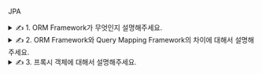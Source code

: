 JPA

<details>
<summary>✍️ 1. ORM Framework가 무엇인지 설명해주세요.</summary>
<br>

객체와 데이터베이스의 테이블을 연결하는 것을 의미합니다.

ORM을 사용하면 객체 간의 관계를 바탕으로 SQL이 생성되고 개발자는 엔티티를 통해 데이터를 읽고 조작할 수 있습니다.

***장점***

- 데이터베이스 중심의 개발에서 벗어나 객체지향적인 프로그래밍에 집중할 수 있습니다.
    - 클래스의 메서드로 데이터를 조작하기 때문에 개발자가 객체를 모델링하는데 집중할 수 있습니다.
- 생산성을 높일 수 있습니다.
    - 지루하고 반복적인 CREATE, READ, UPDATE, DELETE SQL을 개발자가 작성하지 않아도 됩니다.
- DBMS에 대한 종속성이 줄어들게 됩니다.
    - DBMS에 맞는 SQL이 생성되고 자료형까지 유효하기 때문에 DBMS를 교체하는 작업에도 비교적 적은 리스크와 시간이 소요됩니다.

***단점***

- 높은 학습비용
    - Database, JPA, Hibernate, 세가지를 전부 잘 알고 있어야 제대로 활용할 수 있기 때문에 학습하는데 높은 난이도와 많은 시간이 소요됩니다.
- 연관 관계를 잘못 설정할 경우 예상치 못한 SQL이 실행되어 성능 저하를 유발할 수 있습니다.
    - N+1 문제

</details>

<details>
<summary>✍️ 2. ORM Framework와 Query Mapping Framework의 차이에 대해서 설명해주세요.</summary>
<br>

프로그램이 종료되어도 데이터가 사라지지 않고 어떤 곳에 저장되는 개념을 영속성(Persistence)이라고 합니다.

자바에서는 영속성을 위한 API를 지원하는데 개발자가 일일히 매핑 작업을 해야하는 번거로움이 있습니다.

ORM과 Query Mapper는 개발자가 직접 JDBC 프로그래밍을 하지 않도록 도와주는 Framework입니다.

***ORM***

- 객체와 테이블 간의 관계를 1:1로 매핑합니다.
- 기본적인 CRUD SQL은 제공하고 메서드 이름으로 SQL을 생성할 수 있습니다.
- 복잡한 SQL의 경우 JPQL을 사용하거나 Query Mapper를 혼용해서 사용해야 합니다.
- 1차 캐싱, 쓰기지연, 변경감지, 지연로딩을 제공합니다.

***Query Mapper***

- 객체와 테이블 간의 관계를 매핑하지는 않습니다.
- SQL을 직접 작성하고 실행 결과를 어떠한 중간 객체에 매핑할지 선택해야 합니다.
- 조건에 따른 SQL을 동적으로 생성할 수 있습니다.

</details>

<details>
<summary>✍️ 3. 프록시 객체에 대해서 설명해주세요.</summary>
<br>

JPA는 엔티티가 실제 사용될 때까지 데이터베이스 조회를 지연하는 방법을 제공하는데 이를 지연 로딩이라고 합니다.

지연 로딩을 사용하기 위해서는 프록시 객체가 필요하고 프록시 객체는 실제 객체에 대한 참조를 보관합니다.

처음 사용할 때 한 번만 초기화되고 프록시 객체를 통해 실제 객체에 접근할 수 있습니다.

프록시 객체의 메서드를 호출해서 데이터를 조회하고 엔티티가 생성되어 있지 않으면 영속성 컨텍스트에 실제 엔티티 생성을 요청합니다.

영속성 컨텍스트는 데이터베이스를 조회해서 실제 엔티티를 생성하고 프록시 객체는 실제 엔티티의 참조를 target 멤버 변수에 보관합니다.

프록시 객체는 실제 엔티티의 메서드를 호출해서 결과를 반환하고 준영속 상태에서는 LazyInitializationException이 발생합니다.

PersistenceUtil.isLoaded() 메서드를 사용하면 프록시 객체의 초기화 여부를 확인할 수 있는데 초기화되지 않은 경우 false를 반환합니다.

</details>
